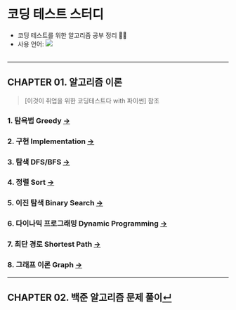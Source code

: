 # 코딩 테스트 스터디 
- 코딩 테스트를 위한 알고리즘 공부 정리 👩‍💻  
- 사용 언어: <img src="https://img.shields.io/badge/Python-F3B60C?style=flat-square&logo=Python&logoColor=white"/></a> 
<br></br>
---  
## CHAPTER 01. 알고리즘 이론
> [이것이 취업을 위한 코딩테스트다 with 파이썬] 참조
### 1. 탐욕법 Greedy [→](https://github.com/100g-dev/Coding_Test/tree/main/Greedy)
### 2. 구현 Implementation [→](https://github.com/100g-dev/Coding_Test/tree/main/Implementation)
### 3. 탐색 DFS/BFS [→](https://github.com/100g-dev/Coding_Test/tree/main/Search)
### 4. 정렬 Sort [→](https://github.com/100g-dev/Coding_Test/tree/main/Sort)
### 5. 이진 탐색 Binary Search [→](https://github.com/100g-dev/Coding_Test/tree/main/Binary_search)
### 6. 다이나믹 프로그래밍 Dynamic Programming [→](https://github.com/100g-dev/Coding_Test/tree/main/Dynamic_programming)
### 7. 최단 경로 Shortest Path [→](https://github.com/100g-dev/Coding_Test/tree/main/Shortest_path)
### 8. 그래프 이론 Graph [→](https://github.com/100g-dev/Coding_Test/tree/main/Graph)

---
## CHAPTER 02. 백준 알고리즘 문제 풀이[↵](https://github.com/100g-dev/Coding_Test/tree/main/BOJ)
